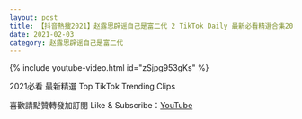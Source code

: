 ```yaml
---
layout: post
title: 【抖音熱搜2021】赵露思辟谣自己是富二代 2 TikTok Daily 最新必看精選合集2021 02 03
date: 2021-02-03
category: 赵露思辟谣自己是富二代
---
```


{% include youtube-video.html id="zSjpg953gKs" %}

2021必看 最新精選 Top TikTok Trending Clips

喜歡請點贊轉發加訂閱 Like & Subscribe：[YouTube](https://www.youtube.com/channel/UCAoR7VcanIPd04uEq_GIylA/videos)

